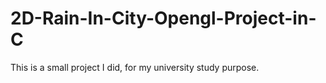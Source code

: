 # 2D-Rain-In-City-Opengl-Project-in-C
This is a small project I did, for my university study purpose.
